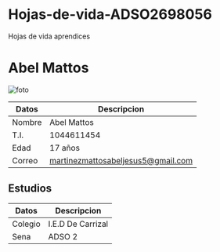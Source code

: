 # Hojas-de-vida-ADSO2698056
Hojas de vida aprendices

# Abel Mattos

![foto](https://static3.abc.es/media/summum/2021/10/01/maxi_iglesias-kXKH--620x349@abc.jpeg)

| Datos | Descripcion |
| --- | --- |
| Nombre | Abel Mattos |
| T.I. | 1044611454 |
| Edad | 17 años |
| Correo | martinezmattosabeljesus5@gmail.com |

## Estudios

| Datos | Descripcion |
|-------|-------------|
| Colegio | I.E.D De Carrizal |
| Sena | ADSO 2 |